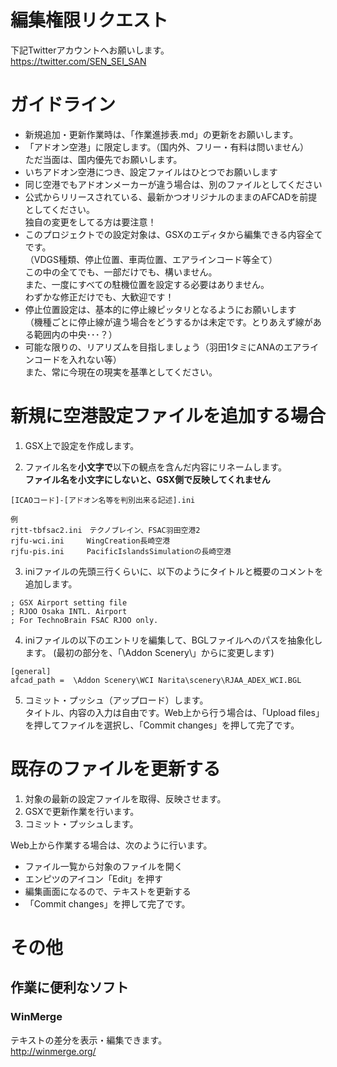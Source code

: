 # 編集権限リクエスト
下記Twitterアカウントへお願いします。  
<https://twitter.com/SEN_SEI_SAN>

# ガイドライン
* 新規追加・更新作業時は、「作業進捗表.md」の更新をお願いします。
* 「アドオン空港」に限定します。（国内外、フリー・有料は問いません）  
ただ当面は、国内優先でお願いします。
* いちアドオン空港につき、設定ファイルはひとつでお願いします
* 同じ空港でもアドオンメーカーが違う場合は、別のファイルとしてください
* 公式からリリースされている、最新かつオリジナルのままのAFCADを前提としてください。  
独自の変更をしてる方は要注意！
* このプロジェクトでの設定対象は、GSXのエディタから編集できる内容全てです。  
（VDGS種類、停止位置、車両位置、エアラインコード等全て）  
この中の全てでも、一部だけでも、構いません。  
また、一度にすべての駐機位置を設定する必要はありません。  
わずかな修正だけでも、大歓迎です！
* 停止位置設定は、基本的に停止線ピッタリとなるようにお願いします  
（機種ごとに停止線が違う場合をどうするかは未定です。とりあえず線がある範囲内の中央･･･？）
* 可能な限りの、リアリズムを目指しましょう（羽田1タミにANAのエアラインコードを入れない等）  
また、常に今現在の現実を基準としてください。
 

# 新規に空港設定ファイルを追加する場合
1. GSX上で設定を作成します。

2. ファイル名を**小文字で**以下の観点を含んだ内容にリネームします。  
**ファイル名を小文字にしないと、GSX側で反映してくれません**

```
[ICAOコード]-[アドオン名等を判別出来る記述].ini  

例  
rjtt-tbfsac2.ini　テクノブレイン、FSAC羽田空港2  
rjfu-wci.ini　　　WingCreation長崎空港  
rjfu-pis.ini     PacificIslandsSimulationの長崎空港
```
    
3. iniファイルの先頭三行くらいに、以下のようにタイトルと概要のコメントを追加します。

```
; GSX Airport setting file
; RJOO Osaka INTL. Airport
; For TechnoBrain FSAC RJOO only. 
```

4. iniファイルの以下のエントリを編集して、BGLファイルへのパスを抽象化します。
(最初の部分を、「\Addon Scenery\」からに変更します)

```
[general]  
afcad_path =  \Addon Scenery\WCI Narita\scenery\RJAA_ADEX_WCI.BGL
```

5. コミット・プッシュ（アップロード）します。  
タイトル、内容の入力は自由です。Web上から行う場合は、「Upload files」を押してファイルを選択し、「Commit changes」を押して完了です。

# 既存のファイルを更新する

1. 対象の最新の設定ファイルを取得、反映させます。
2. GSXで更新作業を行います。
3. コミット・プッシュします。

Web上から作業する場合は、次のように行います。

* ファイル一覧から対象のファイルを開く
* エンピツのアイコン「Edit」を押す
* 編集画面になるので、テキストを更新する
* 「Commit changes」を押して完了です。

# その他
## 作業に便利なソフト
### WinMerge
テキストの差分を表示・編集できます。  
http://winmerge.org/
